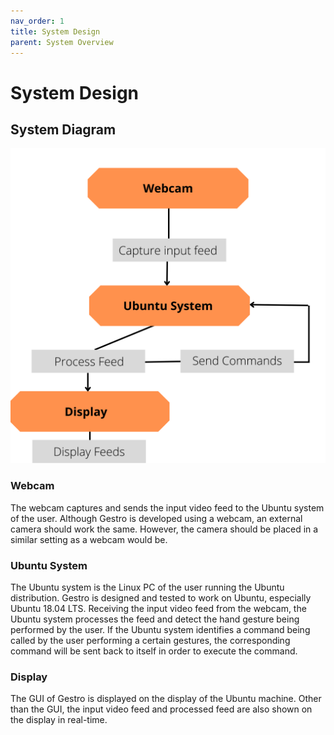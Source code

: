 ```yaml
---
nav_order: 1
title: System Design
parent: System Overview
---
```


# System Design

## System Diagram

<div align="center">
    <img src="../assets/diagrams/System Diagram.png" alt="System Diagram" width="600"/>
</div>

### Webcam
The webcam captures and sends the input video feed to the Ubuntu system of the user. Although Gestro is developed using a webcam, an external camera should work the same. However, the camera should be placed in a similar setting as a webcam would be.

### Ubuntu System
The Ubuntu system is the Linux PC of the user running the Ubuntu distribution. Gestro is designed and tested to work on Ubuntu, especially Ubuntu 18.04 LTS. Receiving the input video feed from the webcam, the Ubuntu system processes the feed and detect the hand gesture being performed by the user. If the Ubuntu system identifies a command being called by the user performing a certain gestures, the corresponding command will be sent back to itself in order to execute the command.

### Display
The GUI of Gestro is displayed on the display of the Ubuntu machine. Other than the GUI, the input video feed and processed feed are also shown on the display in real-time.
